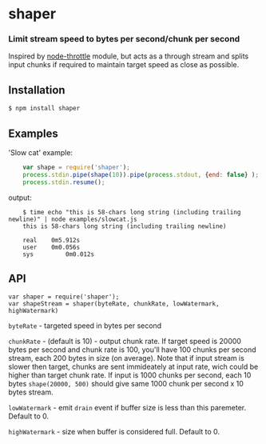 shaper
======

### Limit stream speed to bytes per second/chunk per second

Inspired by [node-throttle][nt] module, but acts as a through stream and splits input chunks if required to maintain target speed as close as possible.

Installation
------------

``` bash
$ npm install shaper
```

Examples
--------

'Slow cat' example:

```js
    var shape = require('shaper');
    process.stdin.pipe(shape(10)).pipe(process.stdout, {end: false} );
    process.stdin.resume();
```

output:  

```
    $ time echo "this is 58-chars long string (including trailing newline)" | node examples/slowcat.js 
    this is 58-chars long string (including trailing newline)

    real	0m5.912s
    user	0m0.056s
    sys	        0m0.012s
```

API
---
 
    var shaper = require('shaper');
    var shapeStream = shaper(byteRate, chunkRate, lowWatermark, highWatermark)
  
`byteRate` - targeted speed in bytes per second

`chunkRate` - (default is 10) - output chunk rate. If target speed is 20000 bytes per second and chunk rate is 100, you'll have 100 chunks per second stream, each 200 bytes in size (on average). Note that if input stream is slower then target, chunks are sent immideately at input rate, wich could be higher than target chunk rate. If input is 1000 chunks per second, each 10 bytes `shape(20000, 500)` should give same 1000 chunk per second x 10 bytes stream.

`lowWatermark` - emit `drain` event if buffer size is less than this paremeter. Default to 0.

`highWatermark` - size when buffer is considered full. Default to 0.  


[nt]: https://github.com/TooTallNate/node-throttle
